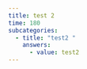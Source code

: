 ```yaml
---
title: test 2
time: 180
subcategories:
  - title: "test2 "
    answers:
      - value: test2
---
```

